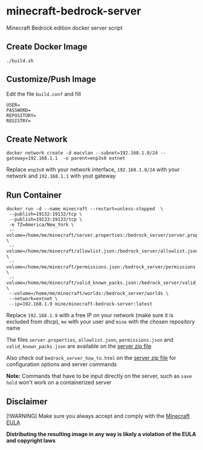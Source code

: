 # minecraft-bedrock-server

Minecraft Bedrock edition docker server script

## Create Docker Image

```
./build.sh
```

## Customize/Push Image

Edit the file ``build.conf`` and fill
```
USER=
PASSWORD=
REPOSITORY=
REGISTRY=
```

## Create Network

```
docker network create -d macvlan --subnet=192.168.1.0/24 --gateway=192.168.1.1  -o parent=enp3s0 extnet
```
Replace ``enp3s0`` with your network interface, ``192.168.1.0/24`` with your network and ``192.168.1.1`` with yout gateway

## Run Container

```
docker run -d --name minecraft --restart=unless-stopped  \
 --publish=19132:19132/tcp \
 --publish=19133:19133/tcp \
 -e TZ=America/New_York \
 --volume=/home/me/minecraft/server.properties:/bedrock_server/server.properties \
 --volume=/home/me/minecraft/allowlist.json:/bedrock_server/allowlist.json \
 --volume=/home/me/minecraft/permissions.json:/bedrock_server/permissions.json \
 --volume=/home/me/minecraft/valid_known_packs.json:/bedrock_server/valid_known_packs.json \
 --volume=/home/me/minecraft/worlds:/bedrock_server/worlds \
 --network=extnet \
 --ip=192.168.1.9 mine/minecraft-bedrock-server:latest
```
Replace ``192.168.1.9`` with a free IP on your network (make sure it is excluded from dhcp), ``me`` with your user and ``mine`` with the chosen repository name

The files ``server.properties``, ``allowlist.json``, ``permissions.json`` and ``valid_known_packs.json`` are available on the [server zip file](https://www.minecraft.net/en-us/download/server/bedrock)

Also check out ``bedrock_server_how_to.html`` on the [server zip file](https://www.minecraft.net/en-us/download/server/bedrock) for configuration options and server commands

**Note:** Commands that have to be input directly on the server, such as ``save hold`` won't work on a containerized server

## Disclaimer


[!WARNING] Make sure you always accept and comply with the [Minecraft EULA](https://www.minecraft.net/en-us/terms)

**Distributing the resulting image in any way is likely a violation of the EULA and copyright laws**
